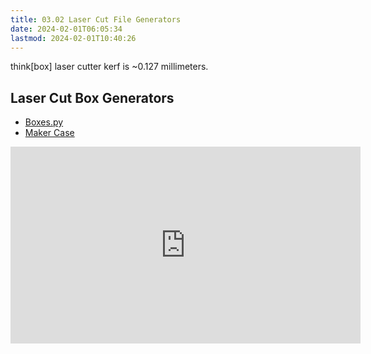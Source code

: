 ```yaml
---
title: 03.02 Laser Cut File Generators
date: 2024-02-01T06:05:34
lastmod: 2024-02-01T10:40:26
---
```


think\[box\] laser cutter kerf is ~0.127 millimeters.

## Laser Cut Box Generators

- [Boxes.py](https://www.festi.info/boxes.py/)
- [Maker Case](https://en.makercase.com/#/)

<div class="iframe-16-9-container">
<iframe class="youTubeIframe" width="560" height="315" src="https://www.youtube.com/embed/5eW3b8LVqtg?si=D3xTI9fwuMzFtKkw" title="YouTube video player" frameborder="0" allow="accelerometer; autoplay; clipboard-write; encrypted-media; gyroscope; picture-in-picture; web-share" allowfullscreen></iframe>
</div>

<div class="iframe-16-9-container">
<iframe class="youTubeIframe" width="560" height="315" src="ttps://www.youtube.com/embed/0M8M59Ymkbw?si=hUK-0PKmJ6ppLuDR" title="YouTube video player" frameborder="0" allow="accelerometer; autoplay; clipboard-write; encrypted-media; gyroscope; picture-in-picture; web-share" allowfullscreen></iframe>
</div>
